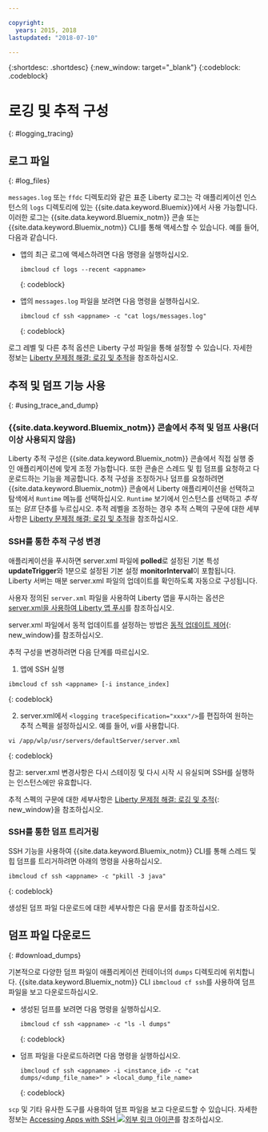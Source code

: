 ```yaml
---

copyright:
  years: 2015, 2018
lastupdated: "2018-07-10"

---
```


{:shortdesc: .shortdesc}
{:new_window: target="_blank"}
{:codeblock: .codeblock}

# 로깅 및 추적 구성
{: #logging_tracing}

## 로그 파일
{: #log_files}

`messages.log` 또는 `ffdc` 디렉토리와 같은 표준 Liberty 로그는 각 애플리케이션 인스턴스의 `logs` 디렉토리에 있는 {{site.data.keyword.Bluemix}}에서 사용 가능합니다. 이러한 로그는 {{site.data.keyword.Bluemix_notm}} 콘솔 또는 {{site.data.keyword.Bluemix_notm}} CLI를 통해 액세스할 수 있습니다. 예를 들어, 다음과 같습니다.

* 앱의 최근 로그에 액세스하려면 다음 명령을 실행하십시오.

  ```
  ibmcloud cf logs --recent <appname>
  ```
  {: codeblock}


* 앱의 `messages.log` 파일을 보려면 다음 명령을 실행하십시오.

  ```
  ibmcloud cf ssh <appname> -c "cat logs/messages.log"
  ```
  {: codeblock}

로그 레벨 및 다른 추적 옵션은 Liberty 구성 파일을 통해 설정할 수 있습니다. 자세한 정보는 [Liberty 문제점 해결: 로깅 및 추적](http://www.ibm.com/support/knowledgecenter/SSEQTP_liberty/com.ibm.websphere.wlp.doc/ae/rwlp_logging.html)을 참조하십시오.

## 추적 및 덤프 기능 사용
{: #using_trace_and_dump}

### {{site.data.keyword.Bluemix_notm}} 콘솔에서 추적 및 덤프 사용(더 이상 사용되지 않음)

Liberty 추적 구성은 {{site.data.keyword.Bluemix_notm}} 콘솔에서 직접 실행 중인 애플리케이션에 맞게 조정 가능합니다. 또한 콘솔은 스레드 및 힙 덤프를 요청하고 다운로드하는 기능을 제공합니다. 추적 구성을 조정하거나 덤프를 요청하려면 {{site.data.keyword.Bluemix_notm}} 콘솔에서 Liberty 애플리케이션을 선택하고 탐색에서 `Runtime` 메뉴를 선택하십시오. `Runtime` 보기에서 인스턴스를 선택하고 *추적* 또는 *덤프* 단추를 누르십시오. 추적 레벨을 조정하는 경우 추적 스펙의 구문에 대한 세부사항은 [Liberty 문제점 해결: 로깅 및 추적](http://www.ibm.com/support/knowledgecenter/SSEQTP_liberty/com.ibm.websphere.wlp.doc/ae/rwlp_logging.html)을 참조하십시오.

### SSH를 통한 추적 구성 변경

애플리케이션을 푸시하면 server.xml 파일에 **polled**로 설정된 기본 특성 **updateTrigger**와 1분으로 설정된 기본 설정 **monitorInterval**이 포함됩니다. Liberty 서버는 매분 server.xml 파일의 업데이트를 확인하도록 자동으로 구성됩니다.

사용자 정의된 `server.xml` 파일을 사용하여 Liberty 앱을 푸시하는 옵션은 [server.xml을 사용하여 Liberty 앱 푸시](https://console.ng.bluemix.net/docs/runtimes/liberty/optionsForPushing.html#options_for_pushing)를 참조하십시오.

server.xml 파일에서 동적 업데이트를 설정하는 방법은 [동적 업데이트 제어](https://www.ibm.com/support/knowledgecenter/SSEQTP_liberty/com.ibm.websphere.wlp.doc/ae/twlp_setup_dyn_upd.html){: new_window}를 참조하십시오.

추적 구성을 변경하려면 다음 단계를 따르십시오.

1. 앱에 SSH 실행

  ```
 ibmcloud cf ssh <appname> [-i instance_index]
  ```
  {: codeblock}

2. server.xml에서 `<logging traceSpecification="xxxx"/>`를 편집하여 원하는 추적 스펙을 설정하십시오. 예를 들어, *vi*를 사용합니다.

  ```
vi /app/wlp/usr/servers/defaultServer/server.xml
  ```
  {: codeblock}

참고: server.xml 변경사항은 다시 스테이징 및 다시 시작 시 유실되며 SSH를 실행하는 인스턴스에만 유효합니다.

추적 스펙의 구문에 대한 세부사항은 [Liberty 문제점 해결: 로깅 및 추적](http://www.ibm.com/support/knowledgecenter/SSEQTP_liberty/com.ibm.websphere.wlp.doc/ae/rwlp_logging.html){: new_window}을 참조하십시오.

### SSH를 통한 덤프 트리거링

SSH 기능을 사용하여 {{site.data.keyword.Bluemix_notm}} CLI를 통해 스레드 및 힙 덤프를 트리거하려면 아래의 명령을 사용하십시오.

  ```
 ibmcloud cf ssh <appname> -c "pkill -3 java"
  ```
  {: codeblock}

생성된 덤프 파일 다운로드에 대한 세부사항은 다음 문서를 참조하십시오.

## 덤프 파일 다운로드
{: #download_dumps}

기본적으로 다양한 덤프 파일이 애플리케이션 컨테이너의 `dumps` 디렉토리에 위치합니다. {{site.data.keyword.Bluemix_notm}} CLI `ibmcloud cf ssh`를 사용하여 덤프 파일을 보고 다운로드하십시오.

* 생성된 덤프를 보려면 다음 명령을 실행하십시오.

  ```
  ibmcloud cf ssh <appname> -c "ls -l dumps"
  ```
  {: codeblock}

* 덤프 파일을 다운로드하려면 다음 명령을 실행하십시오.

  ```
  ibmcloud cf ssh <appname> -i <instance_id> -c "cat dumps/<dump_file_name>" > <local_dump_file_name>
  ```
  {: codeblock}

`scp` 및 기타 유사한 도구를 사용하여 덤프 파일을 보고 다운로드할 수 있습니다. 자세한 정보는 [Accessing Apps with SSH ![외부 링크 아이콘](../../icons/launch-glyph.svg "외부 링크 아이콘")](https://docs.cloudfoundry.org/devguide/deploy-apps/ssh-apps.html)를 참조하십시오.
